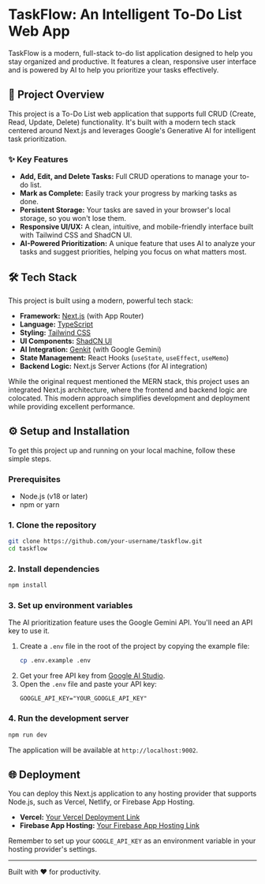 # TaskFlow: An Intelligent To-Do List Web App

TaskFlow is a modern, full-stack to-do list application designed to help you stay organized and productive. It features a clean, responsive user interface and is powered by AI to help you prioritize your tasks effectively.

## 🚀 Project Overview

This project is a To-Do List web application that supports full CRUD (Create, Read, Update, Delete) functionality. It's built with a modern tech stack centered around Next.js and leverages Google's Generative AI for intelligent task prioritization.

### ✨ Key Features

- **Add, Edit, and Delete Tasks:** Full CRUD operations to manage your to-do list.
- **Mark as Complete:** Easily track your progress by marking tasks as done.
- **Persistent Storage:** Your tasks are saved in your browser's local storage, so you won't lose them.
- **Responsive UI/UX:** A clean, intuitive, and mobile-friendly interface built with Tailwind CSS and ShadCN UI.
- **AI-Powered Prioritization:** A unique feature that uses AI to analyze your tasks and suggest priorities, helping you focus on what matters most.

## 🛠️ Tech Stack

This project is built using a modern, powerful tech stack:

- **Framework:** [Next.js](https://nextjs.org/) (with App Router)
- **Language:** [TypeScript](https://www.typescriptlang.org/)
- **Styling:** [Tailwind CSS](https://tailwindcss.com/)
- **UI Components:** [ShadCN UI](https://ui.shadcn.com/)
- **AI Integration:** [Genkit](https://firebase.google.com/docs/genkit) (with Google Gemini)
- **State Management:** React Hooks (`useState`, `useEffect`, `useMemo`)
- **Backend Logic:** Next.js Server Actions (for AI integration)

While the original request mentioned the MERN stack, this project uses an integrated Next.js architecture, where the frontend and backend logic are colocated. This modern approach simplifies development and deployment while providing excellent performance.

## ⚙️ Setup and Installation

To get this project up and running on your local machine, follow these simple steps.

### Prerequisites

- Node.js (v18 or later)
- npm or yarn

### 1. Clone the repository

```bash
git clone https://github.com/your-username/taskflow.git
cd taskflow
```

### 2. Install dependencies

```bash
npm install
```

### 3. Set up environment variables

The AI prioritization feature uses the Google Gemini API. You'll need an API key to use it.

1.  Create a `.env` file in the root of the project by copying the example file:
    ```bash
    cp .env.example .env
    ```
2.  Get your free API key from [Google AI Studio](https://aistudio.google.com/app/apikey).
3.  Open the `.env` file and paste your API key:
    ```
    GOOGLE_API_KEY="YOUR_GOOGLE_API_KEY"
    ```

### 4. Run the development server

```bash
npm run dev
```

The application will be available at `http://localhost:9002`.

## 🌐 Deployment

You can deploy this Next.js application to any hosting provider that supports Node.js, such as Vercel, Netlify, or Firebase App Hosting.

- **Vercel:** [Your Vercel Deployment Link](https://vercel.com/)
- **Firebase App Hosting:** [Your Firebase App Hosting Link](https://firebase.google.com/docs/hosting)

Remember to set up your `GOOGLE_API_KEY` as an environment variable in your hosting provider's settings.

---

Built with ❤️ for productivity.
